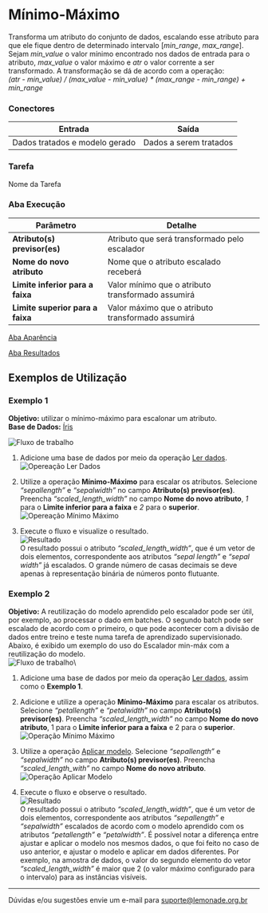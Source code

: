 # Mínimo-Máximo

Transforma um atributo do conjunto de dados, escalando esse atributo para que ele fique dentro de determinado intervalo [*min_range*, *max_range*]. Sejam *min_value* o valor mínimo encontrado nos dados de entrada para o atributo, *max_value* o valor máximo e *atr* o valor corrente a ser transformado. A transformação se dá de acordo com a operação:\
*(atr - min_value) / (max_value - min_value) * (max_range - min_range) + min_range*

### Conectores
| Entrada | Saída |
| --- | --- |
| Dados tratados e modelo gerado | Dados a serem tratados |

### Tarefa
Nome da Tarefa

### Aba Execução
| Parâmetro | Detalhe |
| --- | --- |
| **Atributo(s) previsor(es)** | Atributo que será transformado pelo escalador |
| **Nome do novo atributo** | Nome que o atributo escalado receberá |
| **Limite inferior para a faixa** | Valor mínimo que o atributo transformado assumirá |
| **Limite superior para a faixa** | Valor máximo que o atributo transformado assumirá |

[Aba Aparência][1]

[Aba Resultados][2] 

## Exemplos de Utilização
### Exemplo 1
**Objetivo:** utilizar o mínimo-máximo para escalonar um atributo.\
**Base de Dados:** [Íris][3]

![Fluxo de trabalho](/img/spark/pre-processamento-de-dados/redefinir-escala-minimo-maximo/image4.png)

1. Adicione uma base de dados por meio da operação [Ler dados][4].\
![Opereação Ler Dados](/img/spark/pre-processamento-de-dados/redefinir-escala-minimo-maximo/image1.png)

2. Utilize a operação **Mínimo-Máximo** para escalar os atributos. Selecione *“sepallength”* e *“sepalwidth”* no campo **Atributo(s) previsor(es)**. Preencha *“scaled_length_width”* no campo **Nome do novo atributo**, *1* para o **Limite inferior para a faixa** e *2* para o **superior**.\
![Opereação Mínimo Máximo](/img/spark/pre-processamento-de-dados/redefinir-escala-minimo-maximo/image8.png)

3. Execute o fluxo e visualize o resultado.\
![Resultado](/img/spark/pre-processamento-de-dados/redefinir-escala-minimo-maximo/image7.png)\
O resultado possui o atributo *“scaled_length_width”*, que é um vetor de dois elementos, correspondente aos atributos *“sepal length”* e *“sepal width”* já escalados. O grande número de casas decimais se deve apenas à representação binária de números ponto flutuante.

### Exemplo 2

**Objetivo:** A reutilização do modelo aprendido pelo escalador pode ser útil, por exemplo, ao processar o dado em batches. O segundo batch pode ser escalado de acordo com o primeiro, o que pode acontecer com a divisão de dados entre treino e teste numa tarefa de aprendizado supervisionado. Abaixo, é exibido um exemplo do uso do Escalador min-máx com a reutilização do modelo.\
![Fluxo de trabalho](/img/spark/pre-processamento-de-dados/redefinir-escala-minimo-maximo/image2.png)\

1. Adicione uma base de dados por meio da operação [Ler dados][4], assim como o **Exemplo 1**.

2. Adicione e utilize a operação **Mínimo-Máximo** para escalar os atributos. Selecione *“petallength”* e *“petalwidth”* no campo **Atributo(s) previsor(es)**. Preencha *“scaled_length_width”* no campo **Nome do novo atributo**, 1 para o **Limite inferior para a faixa** e 2 para o **superior**.\
![Operação Mínimo Máximo](/img/spark/pre-processamento-de-dados/redefinir-escala-minimo-maximo/image3.png)

3. Utilize a operação [Aplicar modelo][5]. Selecione *“sepallength”* e *“sepalwidth”* no campo **Atributo(s) previsor(es)**. Preencha *“scaled_length_with”* no campo **Nome do novo atributo**.\
![Operação Aplicar Modelo](/img/spark/pre-processamento-de-dados/redefinir-escala-minimo-maximo/image5.png)

4. Execute o fluxo e observe o resultado.\
![Resultado](/img/spark/pre-processamento-de-dados/redefinir-escala-minimo-maximo/image6.png)\
O resultado possui o atributo *“scaled_length_width”*, que é um vetor de dois elementos, correspondente aos atributos *“sepallength”* e *“sepalwidth”* escalados de acordo com o modelo aprendido com os atributos *“petallength”* e *“petalwidth”*. É possível notar a diferença entre ajustar e aplicar o modelo nos mesmos dados, o que foi feito no caso de uso anterior, e ajustar o modelo e aplicar em dados diferentes. Por exemplo, na amostra de dados, o valor do segundo elemento do vetor *“scaled_length_width”* é maior que 2 (o valor máximo configurado para o intervalo) para as instâncias visíveis. 

---
Dúvidas e/ou sugestões envie um e-mail para suporte@lemonade.org.br

[Link na propria pagina]: #link-vem-pra-ca
[1]: /pt-br/spark/documentacao-geral/documentacao-geral.html#aba-aparencia
[2]: /pt-br/spark/documentacao-geral/documentacao-geral.html#aba-resultados
[3]: /pt-br/spark/base-de-dados/#iris
[4]: /pt-br/spark/entrada-e-saida/ler-dados.html
[5]: /pt-br/spark/modelo-e-avaliacao/aplicar-modelo.html
